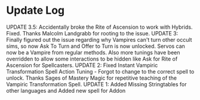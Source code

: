 # Update Log

UPDATE 3.5: Accidentally broke the Rite of Ascension to work with Hybrids. Fixed. Thanks Malcolm Landgrabb for rooting to the issue.
UPDATE 3: Finally figured out the issue regarding why Vampires can't turn other occult sims, so now Ask To Turn and Offer to Turn is now unlocked. Servos can now be a Vampire from regular methods. Also more tunings have been overridden to allow some interactions to be hidden like Ask for Rite of Ascension for Spellcasters.
UPDATE 2: Fixed Instant Vampiric Transformation Spell Action Tuning - Forgot to change to the correct spell to unlock. Thanks Sages of Mastery Magic for repetitive teaching of the Vampiric Transformation Spell.
UPDATE 1: Added Missing Stringtables for other languages and Added new spell for Addon
